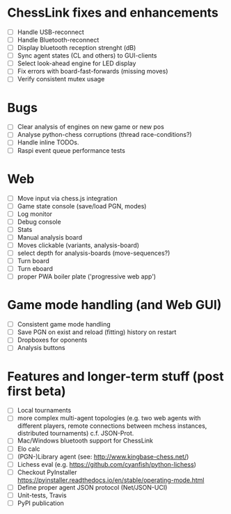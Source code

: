 # ChessLink fixes and enhancements
- [ ] Handle USB-reconnect
- [ ] Handle Bluetooth-reconnect
- [ ] Display bluetooth reception strenght (dB)
- [ ] Sync agent states (CL and others) to GUI-clients
- [ ] Select look-ahead engine for LED display
- [ ] Fix errors with board-fast-forwards (missing moves)
- [ ] Verify consistent mutex usage

# Bugs
- [ ] Clear analysis of engines on new game or new pos
- [ ] Analyse python-chess corruptions (thread race-conditions?)
- [ ] Handle inline TODOs.
- [ ] Raspi event queue performance tests

# Web
- [ ] Move input via chess.js integration
- [ ] Game state console (save/load PGN, modes)
- [ ] Log monitor
- [ ] Debug console
- [ ] Stats
- [ ] Manual analysis board
- [ ] Moves clickable (variants, analysis-board)
- [ ] select depth for analysis-boards (move-sequences?)
- [ ] Turn board
- [ ] Turn eboard
- [ ] proper PWA boiler plate ('progressive web app')

# Game mode handling (and Web GUI)
- [ ] Consistent game mode handling
- [ ] Save PGN on exist and reload (fitting) history on restart
- [ ] Dropboxes for oponents
- [ ] Analysis buttons

# Features and longer-term stuff (post first beta)
- [ ] Local tournaments
- [ ] more complex multi-agent topologies (e.g. two web agents with different players,
      remote connections between mchess instances, distributed tournaments) c.f. JSON-Prot.
- [ ] Mac/Windows bluetooth support for ChessLink
- [ ] Elo calc
- [ ] (PGN-)Library agent (see: http://www.kingbase-chess.net/)
- [ ] Lichess eval (e.g. https://github.com/cyanfish/python-lichess)
- [ ] Checkout PyInstaller <https://pyinstaller.readthedocs.io/en/stable/operating-mode.html>
- [ ] Define proper agent JSON protocol (Net/JSON-UCI)
- [ ] Unit-tests, Travis
- [ ] PyPI publication
